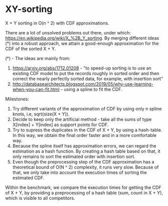 # XY-sorting
X + Y sorting in O(n ^ 2) with CDF approximations.

There are a lot of unsolved problems out there, under which: https://en.wikipedia.org/wiki/X_%2B_Y_sorting.
By merging different ideas (*) into a robust approach, we attain a good-enough approximation for the CDF of the sorted X + Y.

(*) - The ideas are mainly from:
1) https://arxiv.org/abs/1712.01208 - "to speed-up sorting is to use an existing CDF model to put the records roughly in sorted order and then correct the nearly perfectly sorted data, for example, with insertion sort"
2) http://databasearchitects.blogspot.com/2019/05/why-use-learning-when-you-can-fit.html - using a spline to fit the CDF.

Milestones:
1) Try different variants of the approximation of CDF by using only n spline knots, i.e, sqrt(size(X + Y)).
2) Decide to keep only the artificial method - take all the sums of type X[index] + Y[index] as support points for CDF.
3) Try to supress the duplicates in the CDF of X + Y, by using a hash-table. In this way, we obtain the final order faster and in a more comfortable way.
4) Because the spline itself has approximation errors, we can regard the estimation as a hash function. By creating a hash table based on that, it only remains to sort the estimated order with insertion sort.
5) Even though the preprocessing step of the CDF approximation has a theoretical bound of O(N ^ 2) complexity, it runs very slow. Because of that, we only take into account the execution times of sorting the estimated CDF.

Within the benchmark, we compare the execution times for getting the CDF of X + Y, by providing a preprocessing of a hash table (sum, count in X + Y), which is visible to all competitors. 
